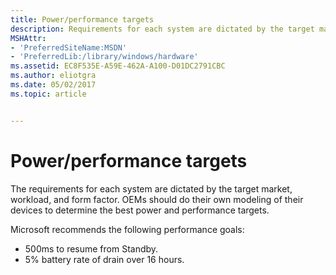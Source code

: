 ```yaml
---
title: Power/performance targets
description: Requirements for each system are dictated by the target market, workload, and form factor. Recommended targets for power/performance based on real-world systems are summarized in this topic.
MSHAttr:
- 'PreferredSiteName:MSDN'
- 'PreferredLib:/library/windows/hardware'
ms.assetid: EC8F535E-A59E-462A-A100-D01DC2791CBC
ms.author: eliotgra
ms.date: 05/02/2017
ms.topic: article


---
```


# Power/performance targets

The requirements for each system are dictated by the target market, workload, and form factor.
OEMs should do their own modeling of their devices to determine the best power and performance targets.

Microsoft recommends the following performance goals:

-  500ms to resume from Standby.
-  5% battery rate of drain over 16 hours. 




 

 

 






